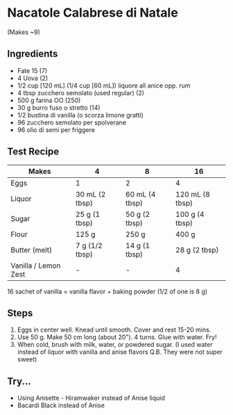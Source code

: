 # Nacatole Calabrese di Natale

(Makes ~9)

## Ingredients

- Fate 15 (7)
- 4 Uova (2)
- 1/2 cup [120 mL] (1/4 cup [60 mL]) liquore all anice opp. rum
- 4 tbsp zucchero semolato (used regular) (2)
- 500 g farina OO (250)
- 30 g burro fuso o stretto (14)
- 1/2 bustina di vanilla (o scorza limone gratti)
- 96 zucchero semolato per spolverane
- 96 olio di semi per friggere

## Test Recipe

| Makes                | 4              | 8              | 16              |
| -------------------- | -------------- | -------------- | --------------- |
| Eggs                 | 1              | 2              | 4               |
| Liquor               | 30 mL (2 tbsp) | 60 mL (4 tbsp) | 120 mL (8 tbsp) |
| Sugar                | 25 g (1 tbsp)  | 50 g (2 tbsp)  | 100 g (4 tbsp)  |
| Flour                | 125 g          | 250 g          | 400 g           |
| Butter (melt)        | 7 g (1/2 tbsp) | 14 g (1 tbsp)  | 28 g (2 tbsp)   |
| Vanilla / Lemon Zest | -              | -              | 4               |

16 sachet of vanilla = vanilla flavor + baking powder (1/2 of one is 8 g)

## Steps

1. Eggs in center well. Knead until smooth. Cover and rest 15-20 mins.
2. Use 50 g. Make 50 cm long (about 20"). 4 turns. Glue with water. Fry!
3. When cold, brush with milk, water, or powdered sugar.
   (I used water instead of liquor with vanilla and anise flavors Q.B. They were not super sweet)

## Try...

- Using Anisette - Hiramwaker instead of Anise liquid
- Bacardi Black instead of Anise
